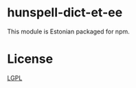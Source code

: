 # hunspell-dict-et-ee

This module is Estonian packaged for npm.

# License

[LGPL](https://github.com/kwonoj/hunspell-dict/blob/master/packages/et-ee/README_et_EE.txt)